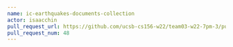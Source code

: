```yaml
---
name: ic-earthquakes-documents-collection
actor: isaacchin
pull_request_url: https://github.com/ucsb-cs156-w22/team03-w22-7pm-3/pull/48
pull_request_num: 48
---
```

